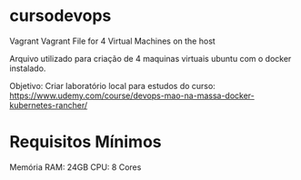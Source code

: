 # cursodevops
Vagrant
Vagrant File for 4 Virtual Machines on the host

Arquivo utilizado para criação de 4 maquinas virtuais ubuntu com o docker instalado.

Objetivo: Criar laboratório local para estudos do curso: https://www.udemy.com/course/devops-mao-na-massa-docker-kubernetes-rancher/

# Requisitos Mínimos
Memória RAM: 24GB
CPU: 8 Cores
